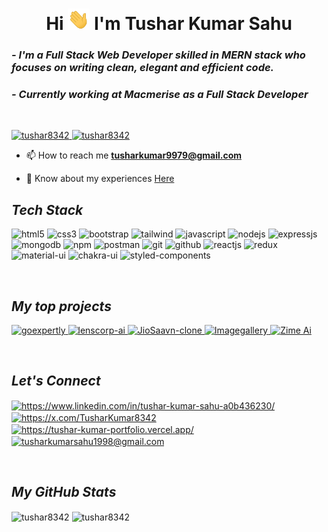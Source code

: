 <!----------------------------------- Heading Section ------------------------------------>
<h1 align="center">
    Hi
    <img src="https://raw.githubusercontent.com/ABSphreak/ABSphreak/master/gifs/Hi.gif" width="35">
    I'm Tushar Kumar Sahu
</h1>

<!----------------------------------- About Section ------------------------------------>

<h3>
    <i>- I'm a Full Stack Web Developer skilled in MERN stack who focuses on writing clean, elegant and efficient code.</i>
</h3>

<h3>
    <i>- Currently working at Macmerise as a Full Stack Developer</i>
</h3>
<br>

<!----------------------------------- Profile View Section ------------------------------------>

<p align="left">
    <a href="https://github.com/tushar8342">
        <img src="https://komarev.com/ghpvc/?username=tushar8342&label=Profile%20views&color=0e75b6&style=flat" alt="tushar8342" />
    </a>
    <a href="https://github.com/tushar8342?tab=followers">
        <img src="https://img.shields.io/github/followers/tushar8342?label=Followers&style=social" alt="tushar8342">
    </a>
</p>

- 📫 How to reach me **tusharkumar9979@gmail.com**

- 📄 Know about my experiences <a href="https://drive.google.com/drive/folders/18Sa0J82CnleztK9jyznqGRBUIMToUqUh?usp=sharing">Here</a>
  <br>

<!----------------------------------- Tech Stack Section ------------------------------------>

<h2><i>Tech Stack</i></h2>

<p>
    <img src="https://img.shields.io/badge/HTML5-E34F26?style=for-the-badge&logo=html5&logoColor=white" alt="html5" />
    <img src="https://img.shields.io/badge/CSS3-1572B6?style=for-the-badge&logo=css3&logoColor=white" alt="css3" />
    <img src="https://img.shields.io/badge/Bootstrap-563D7C?style=for-the-badge&logo=bootstrap&logoColor=white" alt="bootstrap" />
    <img src="https://img.shields.io/badge/Tailwind_CSS-38B2AC?style=for-the-badge&logo=tailwind-css&logoColor=white" alt="tailwind" />
    <img src="https://img.shields.io/badge/JavaScript-323330?style=for-the-badge&logo=javascript&logoColor=F7DF1E" alt="javascript" />
    <img src="https://img.shields.io/badge/Node.js-339933?style=for-the-badge&logo=nodedotjs&logoColor=white" alt="nodejs" />
    <img src="https://img.shields.io/badge/Express.js-000000?style=for-the-badge&logo=express&logoColor=white" alt="expressjs" />
    <img src="https://img.shields.io/badge/MongoDB-4EA94B?style=for-the-badge&logo=mongodb&logoColor=white" alt="mongodb" />
    <img src="https://img.shields.io/badge/npm-CB3837?style=for-the-badge&logo=npm&logoColor=white" alt="npm" />
    <img src="https://img.shields.io/badge/Postman-FF6C37?style=for-the-badge&logo=Postman&logoColor=white" alt="postman" />
    <img src="https://img.shields.io/badge/Git-f44d27?style=for-the-badge&logo=git&logoColor=white" alt="git" />
    <img src="https://img.shields.io/badge/GitHub-100000?style=for-the-badge&logo=github&logoColor=white" alt="github" />
    <img src="https://img.shields.io/badge/React-20232A?style=for-the-badge&logo=react&logoColor=61DAFB" alt="reactjs" />
    <img src="https://img.shields.io/badge/Redux-593D88?style=for-the-badge&logo=redux&logoColor=white" alt="redux" />
    <img src="https://img.shields.io/badge/Material%20UI-007FFF?style=for-the-badge&logo=mui&logoColor=white" alt="material-ui" />
    <img src="https://img.shields.io/badge/Chakra%20UI-3bc7bd?style=for-the-badge&logo=chakraui&logoColor=white" alt="chakra-ui" />
    <img src="https://img.shields.io/badge/styled--components-DB7093?style=for-the-badge&logo=styled-components&logoColor=white" alt="styled-components" />
</p>
<br>

<!----------------------------------- Project Section ------------------------------------>

<h2><i>My top projects</i></h2>

<p align="left">
    <a href="https://github.com/tushar8342/goexpertly" target="blank">
        <img src="https://img.shields.io/static/v1?style=for-the-badge&message=GoExpertly&color=000000&logo=hotjar&logoColor=FFFFFF&label=" alt="goexpertly" />
    </a>
    <a href="https://github.com/tushar8342/lenscorp-ai" target="blank">
        <img src="https://img.shields.io/static/v1?style=for-the-badge&message=Lenscorp Ai&color=1BB91F&logo=tmux&logoColor=FFFFFF&label=" alt="lenscorp-ai" />
    </a>
    <a href="https://github.com/tushar8342/JioSaavn-clone" target="blank">
        <img src="https://img.shields.io/static/v1?style=for-the-badge&message=JioSaavn Clone&color=E60012&logo=stadia&logoColor=FFFFFF&label=" alt="JioSaavn-clone" />
    </a>
    <!-- <a href="https://github.com/Weather-App" target="blank">
        <img src="https://img.shields.io/static/v1?style=for-the-badge&message=Weather App&color=FD3A5C&logo=hotjar&logoColor=FFFFFF&label=" alt="Weather-App" />
    </a> -->
    <a href="https://github.com/tushar8342/imagegallery" target="blank">
        <img src="https://img.shields.io/static/v1?style=for-the-badge&message=ImageGallery&color=840010&logo=Signal&logoColor=FFFFFF&label=" alt="Imagegallery" />
    </a>
    <a href="https://github.com/tushar8342/Zime-ai" target="blank">
        <img src="https://img.shields.io/static/v1?style=for-the-badge&message=Zime Ai&color=7A1FA2&logo=foodpanda&logoColor=FFFFFF&label=" alt="Zime Ai" />
    </a>

</p>
<br>

<!----------------------------------- Social Media Links Section ------------------------------------>

<h2><i>Let's Connect</i></h2>

<p align="left">
    <a href="https://www.linkedin.com/in/tushar-kumar-sahu-a0b436230/">
        <img align="center" src="https://img.shields.io/badge/LinkedIn-0077B5?style=for-the-badge&logo=linkedin&logoColor=white" alt="https://www.linkedin.com/in/tushar-kumar-sahu-a0b436230/" />
    </a>
    <a href="https://x.com/TusharKumar8342">
        <img align="center" src="https://img.shields.io/badge/Twitter-1DA1F2?style=for-the-badge&logo=twitter&logoColor=white" alt="https://x.com/TusharKumar8342" />
    </a>
    <a href="https://tushar-kumar-portfolio.vercel.app/">
        <img align="center" src="https://img.shields.io/badge/Portfolio-18A303?style=for-the-badge&logo=ionic&logoColor=white" alt="https://tushar-kumar-portfolio.vercel.app/" />
    </a>
    <a title="tusharkumarsahu1998@gmail.com" href="mailto:tusharkumarsahu1998@gmail.com">
        <img align="center" src="https://img.shields.io/badge/Gmail-D14836?style=for-the-badge&logo=gmail&logoColor=white" alt="tusharkumarsahu1998@gmail.com" />
    </a>
</p>
<br>

<!----------------------------------- GitHub Stats Section ------------------------------------>

<h2><i>My GitHub Stats</i></h2>

<p>
    <img align="center" src="https://github-readme-stats.vercel.app/api?username=tushar8342&show_icons=true&include_all_commits=true&count_private=true&hide=issues,contribs&border_radius=0&locale=en&theme=dark" alt="tushar8342" height="139" />
    <img align="center" src="https://github-readme-stats.vercel.app/api/top-langs/?username=tushar8342&layout=compact&exclude_repo=Lybrate-Website-Clone-Version-2.0,Lybrate-Website-Clone,Adidas-Clone&hide=Shell&border_radius=0&theme=dark" alt="tushar8342" height="139" />
    <!-- <img align="center" src="https://github-readme-streak-stats.herokuapp.com/?user=tushar8342&" alt="tushar8342" /> -->
</p>
<br>

<!-- <h1 align="center">Hi 👋, I'm Tushar Kumar Sahu</h1>
<h3 align="center">A passionate MERN Stack developer from India</h3>

<h4>🖥️ A passionate programmer with ability to learn quickly and implement and also versatile enough to learn and work in new environment.

👉🏼 Currently looking for an opportunity to work for an organization where I can contribute my skills and manage key projects that impact the organization, as well as broaden my scope of learning from the organization’s team members.

💯 A very Enthusiastic person who loves to do a job with perfection. I believe that the solution to real-world problems is modern technologies.

👨🏻‍💻 Always interested in talking about Data Structures and algorithms.</h4>
 <img src="https://camo.githubusercontent.com/c1dcb74cc1c1835b1d716f5051499a2814c683c806b15f04b0eba492863703e9/68747470733a2f2f63646e2e6472696262626c652e636f6d2f75736572732f3733303730332f73637265656e73686f74732f363538313234332f6176656e746f2e676966" alt="">

<p align="left"> <img src="https://komarev.com/ghpvc/?username=tushar8342&label=Profile%20views&color=0e75b6&style=flat" alt="tushar8342" /> </p> -->

<!-- - 🌱 I’m currently learning **Full Stack Web Developemnt**

- 📫 How to reach me **tusharkumar9979@gmail.com**

- 📄 Know about my experiences <a href="https://drive.google.com/drive/folders/18Sa0J82CnleztK9jyznqGRBUIMToUqUh?usp=sharing">Here</a>

- ⚡ Fun fact **There are around 700 separate programming languages.** -->

<!-- ### Blogs posts -->

<!-- <h3 align="left">Connect with me:</h3>
<p align="left">
<a href="https://linkedin.com/in/tushar-kumar-sahu-a0b436230" target="blank"><img align="center" src="https://raw.githubusercontent.com/rahuldkjain/github-profile-readme-generator/master/src/images/icons/Social/linked-in-alt.svg" alt="linkedin.com/in/tushar-kumar-sahu-a0b436230" height="30" width="40" /></a>
<a href="https://instagram.com/tushar_kumar_sahu" target="blank"><img align="center" src="https://raw.githubusercontent.com/rahuldkjain/github-profile-readme-generator/master/src/images/icons/Social/instagram.svg" alt="tushar_kumar_sahu" height="30" width="40" /></a>
<a href="https://medium.com/@tusharkumarsahu1998" target="blank"><img align="center" src="https://raw.githubusercontent.com/rahuldkjain/github-profile-readme-generator/master/src/images/icons/Social/medium.svg" alt="@tusharkumarsahu1998" height="30" width="40" /></a>
</p>

<h3 align="left">Languages and Tools:</h3>

<p align="left"> <a href="https://aws.amazon.com" target="_blank" rel="noreferrer"> <img src="https://raw.githubusercontent.com/devicons/devicon/master/icons/amazonwebservices/amazonwebservices-original-wordmark.svg" alt="aws" width="40" height="40"/> </a> <a href="https://www.cprogramming.com/" target="_blank" rel="noreferrer"> <img src="https://raw.githubusercontent.com/devicons/devicon/master/icons/c/c-original.svg" alt="c" width="40" height="40"/> </a> <a href="https://www.w3schools.com/css/" target="_blank" rel="noreferrer"> <img src="https://raw.githubusercontent.com/devicons/devicon/master/icons/css3/css3-original-wordmark.svg" alt="css3" width="40" height="40"/> </a> <a href="https://expressjs.com" target="_blank" rel="noreferrer"> <img src="https://raw.githubusercontent.com/devicons/devicon/master/icons/express/express-original-wordmark.svg" alt="express" width="40" height="40"/> </a> <a href="https://git-scm.com/" target="_blank" rel="noreferrer"> <img src="https://www.vectorlogo.zone/logos/git-scm/git-scm-icon.svg" alt="git" width="40" height="40"/> </a> <a href="https://www.w3.org/html/" target="_blank" rel="noreferrer"> <img src="https://raw.githubusercontent.com/devicons/devicon/master/icons/html5/html5-original-wordmark.svg" alt="html5" width="40" height="40"/> </a> <a href="https://developer.mozilla.org/en-US/docs/Web/JavaScript" target="_blank" rel="noreferrer"> <img src="https://raw.githubusercontent.com/devicons/devicon/master/icons/javascript/javascript-original.svg" alt="javascript" width="40" height="40"/> </a> <a href="https://www.mongodb.com/" target="_blank" rel="noreferrer"> <img src="https://raw.githubusercontent.com/devicons/devicon/master/icons/mongodb/mongodb-original-wordmark.svg" alt="mongodb" width="40" height="40"/> </a> <a href="https://www.mysql.com/" target="_blank" rel="noreferrer"> <img src="https://raw.githubusercontent.com/devicons/devicon/master/icons/mysql/mysql-original-wordmark.svg" alt="mysql" width="40" height="40"/> </a> <a href="https://nodejs.org" target="_blank" rel="noreferrer"> <img src="https://raw.githubusercontent.com/devicons/devicon/master/icons/nodejs/nodejs-original-wordmark.svg" alt="nodejs" width="40" height="40"/> </a> <a href="https://reactjs.org/" target="_blank" rel="noreferrer"> <img src="https://raw.githubusercontent.com/devicons/devicon/master/icons/react/react-original-wordmark.svg" alt="react" width="40" height="40"/> </a> <a href="https://redux.js.org" target="_blank" rel="noreferrer"> <img src="https://raw.githubusercontent.com/devicons/devicon/master/icons/redux/redux-original.svg" alt="redux" width="40" height="40"/> </a> </p>


<p><img align="left" src="https://github-readme-stats.vercel.app/api/top-langs?username=tushar8342&show_icons=true&locale=en&layout=compact" alt="tushar8342" /></p>

<p>&nbsp;<img align="center" src="https://github-readme-stats.vercel.app/api?username=tushar8342&show_icons=true&locale=en" alt="tushar8342" /></p>

<p><img align="center" src="https://github-readme-streak-stats.herokuapp.com/?user=tushar8342&" alt="tushar8342" /></p> -->
